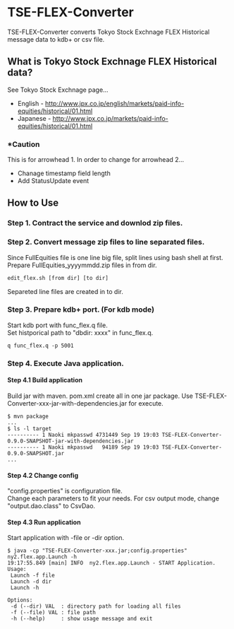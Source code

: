 TSE-FLEX-Converter
==================

TSE-FLEX-Converter converts Tokyo Stock Exchnage FLEX Historical message data to kdb+ or csv file.

##  What is Tokyo Stock Exchnage FLEX Historical data?
See Tokyo Stock Exchnage page...

- English - http://www.jpx.co.jp/english/markets/paid-info-equities/historical/01.html
- Japanese - http://www.jpx.co.jp/markets/paid-info-equities/historical/01.html

### *Caution

This is for arrowhead 1. In order to change for arrowhead 2...

- Chanage timestamp field length
- Add StatusUpdate event

## How to Use


### Step 1. Contract the service and downlod zip files.

### Step 2. Convert message zip files to line separated files.

Since FullEquities file is one line big file, split lines using bash shell at first.  
Prepare FullEquities_yyyymmdd.zip files in from dir.

```bash  
edit_flex.sh [from dir] [to dir]
```  

Separeted line files are created in to dir.

### Step 3. Prepare kdb+ port. (For kdb mode)

Start kdb port with func_flex.q file.  
Set histporical path to "dbdir: xxxx" in func_flex.q.  

```
q func_flex.q -p 5001
```  

### Step 4. Execute Java application.

#### Step 4.1  Build application

Build jar with maven. pom.xml create all in one jar package.
Use TSE-FLEX-Converter-xxx-jar-with-dependencies.jar for execute.

```
$ mvn package
...
$ ls -l target
---------- 1 Naoki mkpasswd 4731449 Sep 19 19:03 TSE-FLEX-Converter-0.9.0-SNAPSHOT-jar-with-dependencies.jar
---------- 1 Naoki mkpasswd   94189 Sep 19 19:03 TSE-FLEX-Converter-0.9.0-SNAPSHOT.jar
...
```

#### Step 4.2  Change config

"config.properties" is configuration file.  
Change each parameters to fit your needs.
For csv output mode, change "output.dao.class" to CsvDao.

#### Step 4.3  Run application

Start application with -file or -dir option.

```
$ java -cp "TSE-FLEX-Converter-xxx.jar;config.properties" ny2.flex.app.Launch -h
19:17:55.849 [main] INFO  ny2.flex.app.Launch - START Application.
Usage:
 Launch -f file
 Launch -d dir
 Launch -h

Options:
 -d (--dir) VAL  : directory path for loading all files
 -f (--file) VAL : file path
 -h (--help)     : show usage message and exit
```




